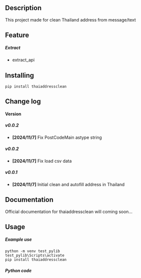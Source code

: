 Description 
-------------
 This project made for clean Thailand address from message/text

Feature 
-------------

##### Extract
- extract_api

Installing
----------
    pip install thaiaddressclean

Change log 
-------------
#### Version
##### v0.0.2
- **[2024/11/7]** Fix PostCodeMain astype string
##### v0.0.2
- **[2024/11/7]** Fix load csv data
##### v0.0.1 
- **[2024/11/7]** Initial clean and autofill address in Thailand 

Documentation
-------------
Official documentation for thaiaddressclean will coming soon...

Usage
-------------
##### Example use
    python -m venv test_pylib
    test_pylib\Scripts\activate
    pip install thaiaddressclean

##### Python code


